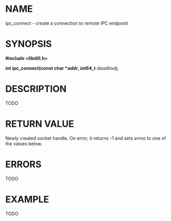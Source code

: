 # NAME

ipc_connect - create a connection to remote IPC endpoint

# SYNOPSIS


**#include &lt;libdill.h>**

**int ipc_connect(const char **\*_addr_**, int64_t** _deadline_**);**

# DESCRIPTION

TODO

# RETURN VALUE

Newly created socket handle. On error, it returns -1 and sets _errno_ to one of the values below.

# ERRORS

TODO

# EXAMPLE

TODO
